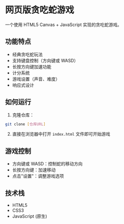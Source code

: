# 网页版贪吃蛇游戏

一个使用 HTML5 Canvas + JavaScript 实现的贪吃蛇游戏。

## 功能特点

- 经典贪吃蛇玩法
- 支持键盘控制（方向键或 WASD）
- 长按方向键加速功能
- 计分系统
- 游戏设置（声音、难度）
- 响应式设计

## 如何运行

1. 克隆仓库：
```bash
git clone [仓库URL]
```

2. 直接在浏览器中打开 `index.html` 文件即可开始游戏

## 游戏控制

- 方向键或 WASD：控制蛇的移动方向
- 长按方向键：加速移动
- 点击"设置"：调整游戏选项

## 技术栈

- HTML5
- CSS3
- JavaScript (原生) 